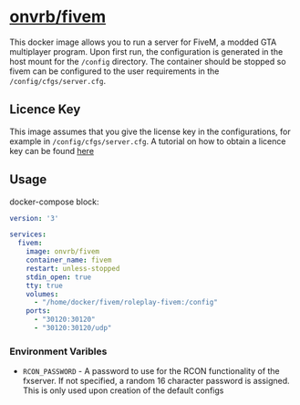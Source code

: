 [hub]: https://hub.docker.com/r/onvrb/fivem
[git]: https://github.com/onvrb/fivem

# [onvrb/fivem][hub]

This docker image allows you to run a server for FiveM, a modded GTA multiplayer program.
Upon first run, the configuration is generated in the host mount for the `/config` directory.
The container should be stopped so fivem can be configured to the user requirements in the `/config/cfgs/server.cfg`.

## Licence Key

This image assumes that you give the license key in the configurations, for example in `/config/cfgs/server.cfg`.
A tutorial on how to obtain a licence key can be found [here](https://forum.fivem.net/t/explained-how-to-make-add-a-server-key/56120)

## Usage

docker-compose block:

```yml
version: '3'

services:
  fivem:
    image: onvrb/fivem
    container_name: fivem
    restart: unless-stopped
    stdin_open: true
    tty: true
    volumes:
      - "/home/docker/fivem/roleplay-fivem:/config"
    ports:
      - "30120:30120"
      - "30120:30120/udp"
```

### Environment Varibles

- `RCON_PASSWORD` - A password to use for the RCON functionality of the fxserver. If not specified, a random 16 character password is assigned. This is only used upon creation of the default configs
